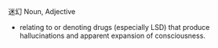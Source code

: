 迷幻
Noun, Adjective
- relating to or denoting drugs (especially LSD) that produce hallucinations and apparent 
expansion of consciousness.